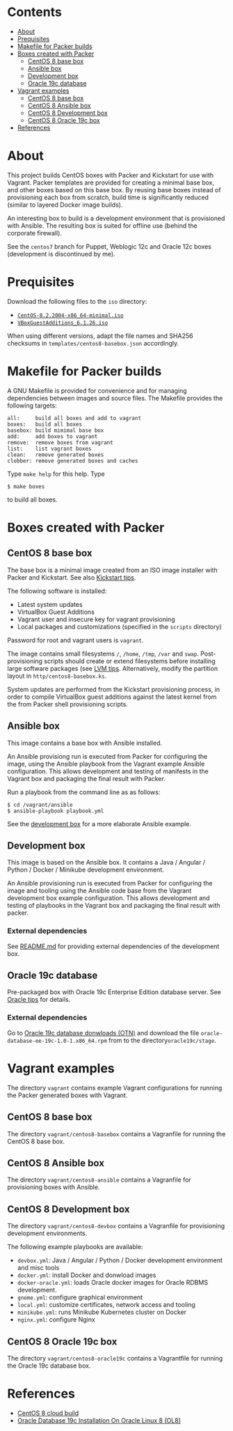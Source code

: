 # Contents

- [About](#about)
- [Prequisites](#prequisites)
- [Makefile for Packer builds](#makefile-for-packer-builds)
- [Boxes created with Packer](#boxes-created-with-packer)
  - [CentOS 8 base box](#centos-8-base-box)
  - [Ansible box](#ansible-box)
  - [Development box](#development-box)
  - [Oracle 19c database](#oracle-19c-database)
- [Vagrant examples](#vagrant-examples)
  - [CentOS 8 base box](#centos-8-base-box)
  - [CentOS 8 Ansible box](#centos-8-ansible-box)
  - [CentOS 8 Development box](#centos-8-development-box)
  - [CentOS 8 Oracle 19c box](#centos-8-oracle-19c-box)
- [References](#references)

# About

This project builds CentOS boxes with Packer and Kickstart for use with Vagrant.
Packer templates are provided for creating a minimal base box, and other boxes
based on this base box. By reusing base boxes instead of provisioning each box from scratch, 
build time is significantly reduced (similar to layered Docker image builds).

An interesting box to build is a development environment that is provisioned with Ansible.
The resulting box is suited for offline use (behind the corporate firewall).

See the `centos7` branch for Puppet, Weblogic 12c and Oracle 12c boxes (development is discontinued by me).

# Prequisites

Download the following files to the `iso` directory:

- [`CentOS-8.2.2004-x86_64-minimal.iso`](http://isoredirect.centos.org/centos/8.2.2004/isos/x86_64/CentOS-8.2.2004-x86_64-minimal.iso)
- [`VBoxGuestAdditions_6.1.26.iso`](https://download.virtualbox.org/virtualbox/6.1.26/VBoxGuestAdditions_6.1.26.iso)

When using different versions, adapt the file names and SHA256 checksums in `templates/centos8-basebox.json` accordingly.

# Makefile for Packer builds

A GNU Makefile is provided for convenience and for managing dependencies between images and source files.
The Makefile provides the following targets:

	all:     build all boxes and add to vagrant
	boxes:   build all boxes
	basebox: build mimimal base box
	add:     add boxes to vagrant
	remove:  remove boxes from vagrant
	list:    list vagrant boxes
	clean:   remove generated boxes
	clobber: remove generated boxes and caches

Type `make help` for this help. Type 

    $ make boxes
    
to build all boxes.

# Boxes created with Packer

## CentOS 8 base box

The base box is a minimal image created from an ISO image installer
with Packer and Kickstart. See also [Kickstart tjps](doc/kickstart.md). 

The following software is installed:
- Latest system updates
- VirtualBox Guest Additions
- Vagrant user and insecure key for vagrant provisioning
- Local packages and customizations (specified in the `scripts` directory)

Password for root and vagrant users is `vagrant`. 

The image contains small filesystems `/`, `/home`, `/tmp`, `/var` and `swap`.
Post-provisioning scripts should create or extend filesystems before
installing large software packages (see [LVM tips](doc/lvm.md). Alternatively, modify the partition
layout in `http/centos8-basebox.ks`.

System updates are performed from the Kickstart provisioning process, in order to compile
VirtualBox guest additions against the latest kernel from the from Packer shell
provisioning scripts.

## Ansible box

This image contains a base box with Ansible installed.

An Ansible provisiong run is executed from Packer for configuring the image,
using the Ansible playbook from the Vagrant example Ansible configuration.
This allows development and testing of manifests in the Vagrant box and
packaging the final result with Packer.

Run a playbook from the command line as as follows:

    $ cd /vagrant/ansible
    $ ansible-playbook playbook.yml
    
See the [development box](#development-box) for a more elaborate Ansible example.

## Development box

This image is based on the Ansible box. It contains a Java / Angular / Python / Docker / Minikube
development environment.

An Ansible provisioning run is executed from Packer for configuring the image and tooling
using the Ansible code base from the Vagrant development box example configuration.
This allows development and testing of playbooks in the Vagrant box and
packaging the final result with packer.

### External dependencies

See [README.md](vagrant/centos8-devbox/README.md) for providing external dependencies of the development box.

## Oracle 19c database

Pre-packaged box with Oracle 19c Enterprise Edition database server. 
See [Oracle tips](doc/oracle19c.md) for details.

### External dependencies

Go to 
[Oracle 19c database donwloads (OTN)](https://www.oracle.com/database/technologies/oracle19c-linux-downloads.html)
and download the file `oracle-database-ee-19c-1.0-1.x86_64.rpm` from to the directory`oracle19c/stage`.

# Vagrant examples

The directory `vagrant` contains example Vagrant configurations
for running the Packer generated boxes with Vagrant.

## CentOS 8 base box

The directory `vagrant/centos8-basebox` contains a Vagranfile for running the CentOS 8 base box.

## CentOS 8 Ansible box

The directory `vagrant/centos8-ansible` contains a Vagranfile for provisioning boxes with Ansible.

## CentOS 8 Development box

The directory `vagrant/centos8-devbox` contains a Vagranfile for provisioning development environments.

The following example playbooks are available:
- `devbox.yml`: Java / Angular / Python / Docker development environment and misc tools
- `docker.yml`: install Docker and donwload images
- `docker-oracle.yml`: loads Oracle docker images for Oracle RDBMS development.
- `gnome.yml`: configure graphical environment
- `local.yml`: customize certificates, network access and tooling
- `minikube.yml`: runs Minikube Kubernetes cluster on Docker 
- `nginx.yml`: configure Nginx

## CentOS 8 Oracle 19c box

The directory `vagrant/centos8-oracle19c` contains a Vagrantfile for running the Oracle 19c database box.

# References

- [CentOS 8 cloud build](https://github.com/CentOS/sig-cloud-instance-build/blob/master/vagrant/centos8.ks)
- [Oracle Database 19c Installation On Oracle Linux 8 (OL8)](https://oracle-base.com/articles/19c/oracle-db-19c-installation-on-oracle-linux-8)
